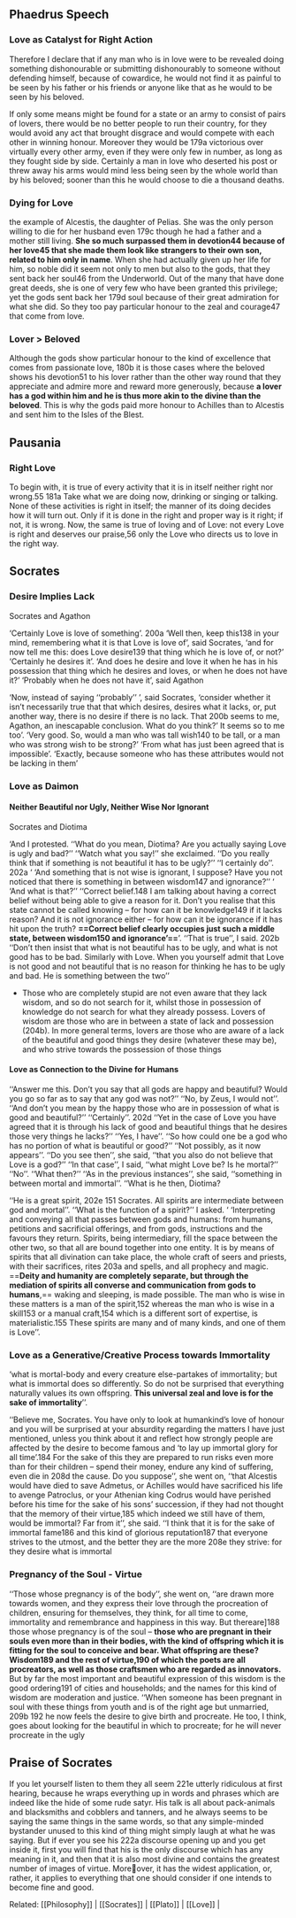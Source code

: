 ## Phaedrus Speech
### Love as Catalyst for Right Action
Therefore I declare that if any man who is in love were to be revealed doing something dishonourable or submitting dishonourably to someone without defending himself, because of cowardice, he would not find it as painful to be seen by his father or his friends or anyone like that as he would to be seen by his beloved.

If only some means might be found for a state or an army to consist of pairs of lovers, there would be no better people to run their country, for they would avoid any act that brought disgrace and would compete with each other in winning honour. Moreover they would be 179a victorious over virtually every other army, even if they were only few in number, as long as they fought side by side. Certainly a man in love who deserted his post or threw away his arms would mind less being seen by the whole world than by his beloved; sooner than this he would choose to die a thousand deaths.

### Dying for Love
the example of Alcestis, the daughter of Pelias. She was the only person willing to die for her husband even 179c though he had a father and a mother still living. **She so much surpassed them in devotion44 because of her love45 that she made them look like strangers to their own son, related to him only in name**. When she had actually given up her life for him, so noble did it seem not only to men but also to the gods, that they sent back her soul46 from the Underworld. Out of the many that have done great deeds, she is one of very few who have been granted this privilege; yet the gods sent back her 179d soul because of their great admiration for what she did. So they too pay particular honour to the zeal and courage47 that come from love.

### Lover > Beloved
Although the gods show particular honour to the kind of excellence that comes from passionate love, 180b it is those cases where the beloved shows his devotion51 to his lover rather than the other way round that they appreciate and admire more and reward more generously, because **a lover has a god within him and he is thus more akin to the divine than the beloved**. This is why the gods paid more honour to Achilles than to Alcestis and sent him to the Isles of the Blest.

## Pausania
### Right Love
To begin with, it is true of every activity that it is in itself neither right nor wrong.55 181a Take what we are doing now, drinking or singing or talking. None of these activities is right in itself; the manner of its doing decides how it will turn out. Only if it is done in the right and proper way is it right; if not, it is wrong. Now, the same is true of loving and of Love: not every Love is right and deserves our praise,56 only the Love who directs us to love in the right way.

## Socrates
### Desire Implies Lack 
Socrates and Agathon

‘Certainly Love is love of something’. 200a 
‘Well then, keep this138 in your mind, remembering what it is that Love is love of’, said Socrates, ‘and for now tell me this: does Love desire139 that thing which he is love of, or not?’ ‘Certainly he desires it’. ‘And does he desire and love it when he has in his possession that thing which he desires and loves, or when he does not have it?’ ‘Probably when he does not have it’, said Agathon

‘Now, instead of saying ‘‘probably’’ ’, said Socrates, ‘consider whether it isn’t necessarily true that that which desires, desires what it lacks, or, put another way, there is no desire if there is no lack. That 200b seems to me, Agathon, an inescapable conclusion. What do you think?’
It seems so to me too’. ‘Very good. So, would a man who was tall wish140 to be tall, or a man who was strong wish to be strong?’ ‘From what has just been agreed that is impossible’. ‘Exactly, because someone who has these attributes would not be lacking in them’

### Love as Daimon 

#### Neither Beautiful nor Ugly, Neither Wise Nor Ignorant
Socrates and Diotima

‘And I protested. ‘‘What do you mean, Diotima? Are you actually saying Love is ugly and bad?’’ 
‘‘Watch what you say!’’ she exclaimed. ‘‘Do you really think that if something is not beautiful it has to be ugly?’’
‘‘I certainly do’’. 202a ‘
‘And something that is not wise is ignorant, I suppose? Have you not noticed that there is something in between wisdom147 and ignorance?’’ ‘
‘And what is that?’’ 
‘‘Correct belief.148 I am talking about having a correct belief without being able to give a reason for it. Don’t you realise that this state cannot be called knowing – for how can it be knowledge149 if it lacks reason? And it is not ignorance either – for how can it be ignorance if it has hit upon the truth? **==Correct belief clearly occupies just such a middle state, between wisdom150 and ignorance’==**’.
‘‘That is true’’, I said. 202b 
‘‘Don’t then insist that what is not beautiful has to be ugly, and what is not good has to be bad. Similarly with Love. When you yourself admit that Love is not good and not beautiful that is no reason for thinking he has to be ugly and bad. He is something between the two’’


- Those who are completely stupid are not even aware that they lack wisdom, and so do not search for it, whilst those in possession of knowledge do not search for what they already possess. Lovers of wisdom are those who are in between a state of lack and possession (204b). In more general terms, lovers are those who are aware of a lack of the beautiful and good things they desire (whatever these may be), and who strive towards the possession of those things


#### Love as Connection to the Divine for Humans
‘‘Answer me this. Don’t you say that all gods are happy and beautiful? Would you go so far as to say that any god was not?’’ ‘‘No, by Zeus, I would not’’. ‘‘And don’t you mean by the happy those who are in possession of what is good and beautiful?’’ ‘‘Certainly’’. 202d ‘‘Yet in the case of Love you have agreed that it is through his lack of good and beautiful things that he desires those very things he lacks?’’ ‘‘Yes, I have’’. ‘‘So how could one be a god who has no portion of what is beautiful or good?’’ ‘‘Not possibly, as it now appears’’. ‘‘Do you see then’’, she said, ‘‘that you also do not believe that Love is a god?’’ ‘‘In that case’’, I said, ‘‘what might Love be? Is he mortal?’’ ‘‘No’’. ‘‘What then?’’ ‘‘As in the previous instances’’, she said, ‘‘something in between mortal and immortal’’. ‘‘What is he then, Diotima?

‘‘He is a great spirit, 202e 151 Socrates. All spirits are intermediate between god and mortal’’. 
‘‘What is the function of a spirit?’’ I asked. ‘
‘Interpreting and conveying all that passes between gods and humans: from humans, petitions and sacrificial offerings, and from gods, instructions and the favours they return. Spirits, being intermediary, fill the space between the other two, so that all are bound together into one entity. It is by means of spirits that all divination can take place, the whole craft of seers and priests, with their sacrifices, rites 203a and spells, and all prophecy and magic. ==**Deity and humanity are completely separate, but through the mediation of spirits all converse and communication from gods to humans**,== waking and sleeping, is made possible. The man who is wise in these matters is a man of the spirit,152 whereas the man who is wise in a skill153 or a manual craft,154 which is a different sort of expertise, is materialistic.155 These spirits are many and of many kinds, and one of them is Love’’.

### Love as a Generative/Creative Process towards Immortality
‘what is mortal-body and every creature else-partakes of immortality; but what is immortal does so differently. So do not be surprised that everything naturally values its own offspring. **This universal zeal and love is for the sake of immortality**’’.

‘‘Believe me, Socrates. You have only to look at humankind’s love of honour and you will be surprised at your absurdity regarding the matters I have just mentioned, unless you think about it and reflect how strongly people are affected by the desire to become famous and ‘to lay up immortal glory for all time’.184 For the sake of this they are prepared to run risks even more than for their children – spend their money, endure any kind of suffering, even die in 208d the cause. Do you suppose’’, she went on, ‘‘that Alcestis would have died to save Admetus, or Achilles would have sacrificed his life to avenge Patroclus, or your Athenian king Codrus would have perished before his time for the sake of his sons’ succession, if they had not thought that the memory of their virtue,185 which indeed we still have of them, would be immortal? Far from it’’, she said. ‘‘I think that it is for the sake of immortal fame186 and this kind of glorious reputation187 that everyone strives to the utmost, and the better they are the more 208e they strive: for they desire what is immortal

### Pregnancy of the Soul - Virtue
‘‘Those whose pregnancy is of the body’’, she went on, ‘‘are drawn more towards women, and they express their love through the procreation of children, ensuring for themselves, they think, for all time to come, immortality and remembrance and happiness in this way. But thereare]188 those whose pregnancy is of the soul – **those who are pregnant in their souls even more than in their bodies, with the kind of offspring which it is fitting for the soul to conceive and bear. What offspring are these? Wisdom189 and the rest of virtue,190 of which the poets are all procreators, as well as those craftsmen who are regarded as innovators.** But by far the most important and beautiful expression of this wisdom is the good ordering191 of cities and households; and the names for this kind of wisdom are moderation and justice. ‘‘When someone has been pregnant in soul with these things from youth and is of the right age but unmarried, 209b 192 he now feels the desire to give birth and procreate. He too, I think, goes about looking for the beautiful in which to procreate; for he will never procreate in the ugly

## Praise of Socrates
If you let yourself listen to them they all seem 221e utterly ridiculous at first hearing, because he wraps everything up in words and phrases which are indeed like the hide of some rude satyr. His talk is all about pack-animals and blacksmiths and cobblers and tanners, and he always seems to be saying the same things in the same words, so that any simple-minded bystander unused to this kind of thing might simply laugh at what he was saying. But if ever you see his 222a discourse opening up and you get inside it, first you will find that his is the only discourse which has any meaning in it, and then that it is also most divine and contains the greatest number of images of virtue. Moreover, it has the widest application, or, rather, it applies to everything that one should consider if one intends to become fine and good.

Related: [[Philosophy]] | [[Socrates]] | [[Plato]] | [[Love]] | 